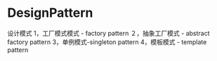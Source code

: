 # DesignPattern
设计模式
1，工厂模式模式  - factory pattern
２，抽象工厂模式 - abstract factory pattern
3，单例模式-singleton pattern
4，模板模式 - template pattern